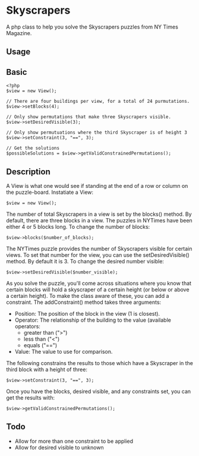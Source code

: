 # Skyscrapers
A php class to help you solve the Skyscrapers puzzles from NY Times Magazine.

## Usage

## Basic

    <?php
    $view = new View();
    
    // There are four buildings per view, for a total of 24 purmutations.
    $view->setBlocks(4);
    
    // Only show permutations that make three Skyscrapers visible.
    $view->setDesiredVisible(3);
    
    // Only show permutuations where the third Skyscraper is of height 3
    $view->setConstraint(3, "==", 3);
    
    // Get the solutions
    $possibleSolutions = $view->getValidConstrainedPermutations();

## Description
A View is what one would see if standing at the end of a row or column on the
puzzle-board. Instatiate a View:

    $view = new View();

The number of total Skyscrapers in a view is set by the blocks() method. By
default, there are three blocks in a view. The puzzles in NYTimes have been
either 4 or 5 blocks long. To change the number of blocks:

    $view->blocks($number_of_blocks);

The NYTimes puzzle provides the number of Skyscrapers visible for certain views.
To set that number for the view, you can use the setDesiredVisible() method. By
default it is 3. To change the desired number visible:

    $view->setDesiredVisible($number_visible);

As you solve the puzzle, you'll come across situations where you know that
certain blocks will hold a skyscraper of a certain height (or below or above a
certain height). To make the class aware of these, you can add a constraint. The
addConstraint() method takes three arguments:

- Position: The position of the block in the view (1 is closest).
- Operator: The relationship of the building to the value (available operators:
    - greater than (">")
    - less than ("<")
    - equals ("==")
- Value: The value to use for comparison.

The following constrains the results to those which have a Skyscraper in the
third block with a height of three:

    $view->setConstraint(3, "==", 3);

Once you have the blocks, desired visible, and any constraints set, you can get
the results with:

    $view->getValidConstrainedPermutations();

## Todo

- Allow for more than one constraint to be applied
- Allow for desired visible to unknown
